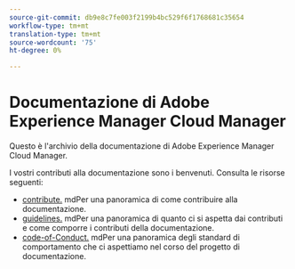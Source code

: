 ```yaml
---
source-git-commit: db9e8c7fe003f2199b4bc529f6f1768681c35654
workflow-type: tm+mt
translation-type: tm+mt
source-wordcount: '75'
ht-degree: 0%

---
```

# Documentazione di Adobe Experience Manager Cloud Manager

Questo è l&#39;archivio della documentazione di Adobe Experience Manager Cloud Manager.

I vostri contributi alla documentazione sono i benvenuti. Consulta le risorse seguenti:

* [contribute.](contributing.md) mdPer una panoramica di come contribuire alla documentazione.
* [guidelines.](guidelines.md) mdPer una panoramica di quanto ci si aspetta dai contributi e come comporre i contributi della documentazione.
* [code-of-Conduct.](code-of-conduct.md) mdPer una panoramica degli standard di comportamento che ci aspettiamo nel corso del progetto di documentazione.
